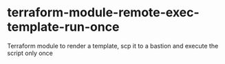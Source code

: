 # terraform-module-remote-exec-template-run-once
Terraform module to render a template, scp it to a bastion and execute the script only once
